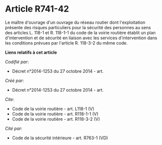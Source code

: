 # Article R741-42

Le maître d'ouvrage d'un ouvrage du réseau routier dont l'exploitation présente des risques particuliers pour la sécurité des
personnes au sens des articles L. 118-1 et R. 118-1-1 du code de la voirie routière établit un plan d'intervention et de
sécurité en liaison avec les services d'intervention dans les conditions prévues par l'article R. 118-3-2 du même code.

**Liens relatifs à cet article**

_Codifié par_:

  - Décret n°2014-1253 du 27 octobre 2014 - art.

_Créé par_:

  - Décret n°2014-1253 du 27 octobre 2014 - art.

_Cite_:

  - Code de la voirie routière - art. L118-1 (V)
  - Code de la voirie routière - art. R118-1-1 (V)
  - Code de la voirie routière - art. R118-3-2 (V)

_Cité par_:

  - Code de la sécurité intérieure - art. R763-1 (VD)
